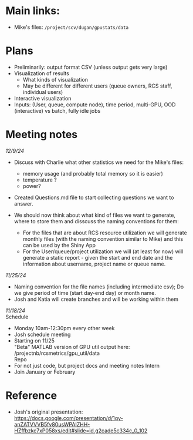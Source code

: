 # Main links:
- Mike's files: `/project/scv/dugan/gpustats/data`

# Plans
* Preliminarily: output format CSV (unless output gets very large)
* Visualization of results
  * What kinds of visualization
  * May be different for different users (queue owners, RCS staff, individual users)
* Interactive visualization
* Inputs: (User, queue, compute node), time period, multi-GPU, OOD (interactive) vs batch, fully idle jobs

# Meeting notes

*12/9/24*
- Discuss with Charlie what other statistics we need for the Mike's files:
    - memory usage (and probably total memory so it is easier)
    - temperature ?
    - power?
 
 - Created Questions.md file to start collecting questions we want to answer.
 - We should now think about what kind of files we want to generate, where to store them and disscuss the naming conventions for them:
   - For the files that are about RCS resource utilization we will generate monthly files (with the naming convention similar to Mike) and this can be used by the Shiny App
   - For the User/queue/project utilization we will (at least for now) will generate a static report - given the start and end date and the information about username, project name or queue name.

*11/25/24*
- Naming convention for the file names (including intermediate csv); Do we give period of time (start day-end day) or month name.
- Josh and Katia will create branches and will be working within them

*11/18/24*  
Schedule
- Monday 10am-12:30pm every other week
- Josh schedule meeting
- Starting on 11/25 <br>
"Beta" MATLAB version of GPU util output here: /projectnb/rcsmetrics/gpu_util/data  
Repo  
- For not just code, but project docs and meeting notes
Intern
- Join January or February

# Reference
- Josh's original presentation: https://docs.google.com/presentation/d/1qy-anZATVVVB5fv80usWPAIZHH-HZffbzkc7xP058xs/edit#slide=id.g2cade5c334c_0_102
